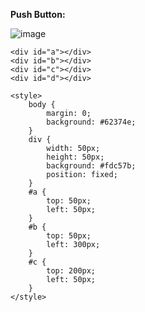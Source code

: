 __Push Button:__

![image](https://user-images.githubusercontent.com/63907151/219898857-0c17ddba-dc0c-4f25-8e69-f7c1293f50a2.png)

```
<div id="a"></div>
<div id="b"></div>
<div id="c"></div>
<div id="d"></div>

<style>
    body {
        margin: 0;
        background: #62374e;
    }
    div {
        width: 50px;
        height: 50px;
        background: #fdc57b;
        position: fixed;
    }
    #a {
        top: 50px;
        left: 50px;
    }
    #b {
        top: 50px;
        left: 300px;
    }
    #c {
        top: 200px;
        left: 50px;
    }
</style>
```

